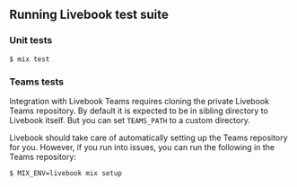 ## Running Livebook test suite

### Unit tests

```
$ mix test
```

### Teams tests

Integration with Livebook Teams requires cloning the private Livebook Teams repository. By default it is expected to be in sibling directory to Livebook itself. But you can set `TEAMS_PATH` to a custom directory.

Livebook should take care of automatically setting up the Teams repository for you. However, if you run into issues, you can run the following in the Teams repository:

```
$ MIX_ENV=livebook mix setup
```
